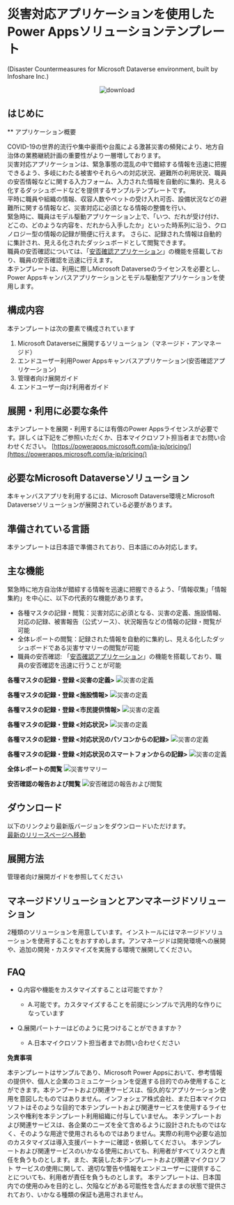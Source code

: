 # 災害対応アプリケーションを使用したPower Appsソリューションテンプレート
(Disaster Countermeasures for Microsoft Dataverse environment, built by Infoshare Inc.)

<p align="center">	
<img alt="download" src="https://img.shields.io/github/downloads/InfosharePP/saigai/total?color=brightgreen.svg"/>	
</p>

## はじめに

**
アプリケーション概要

COVID-19の世界的流行や集中豪雨や台風による激甚災害の頻発により、地方自治体の業務継続計画の重要性がより一層増しております。  
災害対応アプリケーションは、緊急事態の混乱の中で錯綜する情報を迅速に把握できるよう、多岐にわたる被害やそれらへの対応状況、避難所の利用状況、職員の安否情報などに関する入力フォーム、入力された情報を自動的に集約、見える化するダッシュボードなどを提供するサンプルテンプレートです。  
平時に職員や組織の情報、収容人数やペットの受け入れ可否、設備状況などの避難所に関する情報など、災害対応に必須となる情報の整備を行い、   
緊急時に、職員はモデル駆動アプリケーション上で、「いつ、だれが受け付け、どこの、どのような内容を、だれから入手したか」といった時系列に沿う、クロノロジー型の情報の記録が簡便に行えます。
さらに、記録された情報は自動的に集計され、見える化されたダッシュボードとして閲覧できます。   
職員の安否確認については、「[安否確認アプリケーション](https://github.com/InfosharePP/anpi)」の機能を搭載しており、職員の安否確認を迅速に行えます。  
本テンプレートは、利用に際しMicrosoft Dataverseのライセンスを必要とし、Power Appsキャンバスアプリケーションとモデル駆動型アプリケーションを使用します。


## 構成内容
本テンプレートは次の要素で構成されています
 1. Microsoft Dataverseに展開するソリューション（マネージド・アンマネージド）
 2. エンドユーザー利用Power Appsキャンバスアプリケーション(安否確認アプリケーション)
 3. 管理者向け展開ガイド
 4. エンドユーザー向け利用者ガイド
 
## 展開・利用に必要な条件
本テンプレートを展開・利用するには有償のPower Appsライセンスが必要です。詳しくは下記をご参照いただくか、日本マイクロソフト担当者までお問い合わせください。
[https://powerapps.microsoft.com/ja-jp/pricing/](https://powerapps.microsoft.com/ja-jp/pricing/)

## 必要なMicrosoft Dataverseソリューション
本キャンバスアプリを利用するには、Microsoft Dataverse環境とMicrosoft Dataverseソリューションが展開されている必要があります。

## 準備されている言語
本テンプレートは日本語で準備されており、日本語にのみ対応します。

## 主な機能
緊急時に地方自治体が錯綜する情報を迅速に把握できるよう、「情報収集」「情報集約」を中心に、以下の代表的な機能があります。

 - 各種マスタの記録・閲覧：災害対応に必須となる、災害の定義、施設情報、対応の記録、被害報告（公式ソース）、状況報告などの情報の記録・閲覧が可能
 - 全体レポートの閲覧：記録された情報を自動的に集約し、見える化したダッシュボードである災害サマリーの閲覧が可能
 - 職員の安否確認: 「[安否確認アプリケーション](https://github.com/InfosharePP/anpi)」の機能を搭載しており、職員の安否確認を迅速に行うことが可能

 
**各種マスタの記録・登録 <災害の定義>**
![災害の定義](https://infoshare.co.jp/wp-content/uploads/2021/06/1_災害の定義.png)

**各種マスタの記録・登録 <施設情報>**
![災害の定義](https://infoshare.co.jp/wp-content/uploads/2021/06/2_施設情報.png)

**各種マスタの記録・登録 <市民提供情報>**
![災害の定義](https://infoshare.co.jp/wp-content/uploads/2021/06/3_市民提供情報.png)

**各種マスタの記録・登録 <対応状況>**
![災害の定義](https://infoshare.co.jp/wp-content/uploads/2021/06/4_対応状況.png)

**各種マスタの記録・登録 <対応状況のパソコンからの記録>**
![災害の定義](https://infoshare.co.jp/wp-content/uploads/2021/06/5_対応状況_記録PC.png)

**各種マスタの記録・登録 <対応状況のスマートフォンからの記録>**
![災害の定義](https://infoshare.co.jp/wp-content/uploads/2021/05/6_対応状況_記録SP.png)

**全体レポートの閲覧**
![災害サマリー](https://infoshare.co.jp/wp-content/uploads/2021/06/7_災害サマリー.png)

**安否確認の報告および閲覧**
![安否確認の報告および閲覧](https://infoshare.co.jp/wp-content/uploads/2021/05/5_安否確認の報告・閲覧.png)


## ダウンロード
以下のリンクより最新版バージョンをダウンロードいただけます。  
    [最新のリリースページへ移動](https://github.com/InfosharePP/saigi/releases/tag/ver1.0)


## 展開方法
管理者向け展開ガイドを参照してください

## マネージドソリューションとアンマネージドソリューション
2種類のソリューションを用意しています。インストールにはマネージドソリューションを使用することをおすすめします。アンマネージドは開発環境への展開や、追加の開発・カスタマイズを実施する環境で展開してください。

## FAQ

 - Q.内容や機能をカスタマイズすることは可能ですか？
	 - A.可能です。カスタマイズすることを前提にシンプルで汎用的な作りになっています
 
 - Q.展開パートナーはどのように見つけることができますか？
	 - A.日本マイクロソフト担当者までお問い合わせください


**免責事項**

本テンプレートはサンプルであり、Microsoft Power Appsにおいて、参考情報の提供や、個人と企業のコミュニケーションを促進する目的でのみ使用することができます。本テンプートおよび関連サービスは、恒久的なアプリケーション使用を意図したものではありません。インフォシェア株式会社、また日本マイクロソフトはそのような目的で本テンプレートおよび関連サービスを使用するライセンスや権利を本テンプレート利用組織に付与していません。
本テンプレートおよび関連サービスは、各企業のニーズを全て含めるように設計されたものではなく、そのような用途で使用されるものではありません。実際の利用や必要な追加のカスタマイズは導入支援パートナーに確認・依頼してください。
本テンプレートおよび関連サービスのいかなる使用においても、利用者がすべてリスクと責任を負うものとします。また、実装した本テンプレートおよび関連マイクロソフト サービスの使用に関して、適切な警告や情報をエンドユーザーに提供することについても、利用者が責任を負うものとします。
本テンプレートは、日本国内での使用のみを目的とし、欠陥などがある可能性を含んだままの状態で提供されており、いかなる種類の保証も適用されません。
